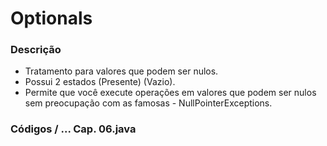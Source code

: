 # Optionals

### Descrição

- Tratamento para valores que podem ser nulos.
- Possui 2 estados (Presente) (Vazio).
- Permite que você execute operações em valores que podem ser nulos sem preocupação com as famosas - NullPointerExceptions.

### Códigos / ... Cap. 06.java